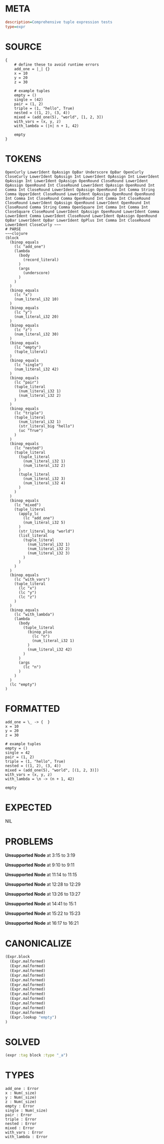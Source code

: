 # META
~~~ini
description=Comprehensive tuple expression tests
type=expr
~~~
# SOURCE
~~~roc
{
    # define these to avoid runtime errors
    add_one = |_| {}
    x = 10
    y = 20
    z = 30

    # example tuples
	empty = ()
	single = (42)
	pair = (1, 2)
	triple = (1, "hello", True)
	nested = ((1, 2), (3, 4))
	mixed = (add_one(5), "world", [1, 2, 3])
	with_vars = (x, y, z)
	with_lambda = (|n| n + 1, 42)

	empty
}
~~~
# TOKENS
~~~text
OpenCurly LowerIdent OpAssign OpBar Underscore OpBar OpenCurly CloseCurly LowerIdent OpAssign Int LowerIdent OpAssign Int LowerIdent OpAssign Int LowerIdent OpAssign OpenRound CloseRound LowerIdent OpAssign OpenRound Int CloseRound LowerIdent OpAssign OpenRound Int Comma Int CloseRound LowerIdent OpAssign OpenRound Int Comma String Comma UpperIdent CloseRound LowerIdent OpAssign OpenRound OpenRound Int Comma Int CloseRound Comma OpenRound Int Comma Int CloseRound CloseRound LowerIdent OpAssign OpenRound LowerIdent OpenRound Int CloseRound Comma String Comma OpenSquare Int Comma Int Comma Int CloseSquare CloseRound LowerIdent OpAssign OpenRound LowerIdent Comma LowerIdent Comma LowerIdent CloseRound LowerIdent OpAssign OpenRound OpBar LowerIdent OpBar LowerIdent OpPlus Int Comma Int CloseRound LowerIdent CloseCurly ~~~
# PARSE
~~~clojure
(block
  (binop_equals
    (lc "add_one")
    (lambda
      (body
        (record_literal)
      )
      (args
        (underscore)
      )
    )
  )
  (binop_equals
    (lc "x")
    (num_literal_i32 10)
  )
  (binop_equals
    (lc "y")
    (num_literal_i32 20)
  )
  (binop_equals
    (lc "z")
    (num_literal_i32 30)
  )
  (binop_equals
    (lc "empty")
    (tuple_literal)
  )
  (binop_equals
    (lc "single")
    (num_literal_i32 42)
  )
  (binop_equals
    (lc "pair")
    (tuple_literal
      (num_literal_i32 1)
      (num_literal_i32 2)
    )
  )
  (binop_equals
    (lc "triple")
    (tuple_literal
      (num_literal_i32 1)
      (str_literal_big "hello")
      (uc "True")
    )
  )
  (binop_equals
    (lc "nested")
    (tuple_literal
      (tuple_literal
        (num_literal_i32 1)
        (num_literal_i32 2)
      )
      (tuple_literal
        (num_literal_i32 3)
        (num_literal_i32 4)
      )
    )
  )
  (binop_equals
    (lc "mixed")
    (tuple_literal
      (apply_lc
        (lc "add_one")
        (num_literal_i32 5)
      )
      (str_literal_big "world")
      (list_literal
        (tuple_literal
          (num_literal_i32 1)
          (num_literal_i32 2)
          (num_literal_i32 3)
        )
      )
    )
  )
  (binop_equals
    (lc "with_vars")
    (tuple_literal
      (lc "x")
      (lc "y")
      (lc "z")
    )
  )
  (binop_equals
    (lc "with_lambda")
    (lambda
      (body
        (tuple_literal
          (binop_plus
            (lc "n")
            (num_literal_i32 1)
          )
          (num_literal_i32 42)
        )
      )
      (args
        (lc "n")
      )
    )
  )
  (lc "empty")
)
~~~
# FORMATTED
~~~roc
add_one = \_ -> {  }
x = 10
y = 20
z = 30

# example tuples
empty = ()
single = 42
pair = (1, 2)
triple = (1, "hello", True)
nested = ((1, 2), (3, 4))
mixed = (add_one(5), "world", [(1, 2, 3)])
with_vars = (x, y, z)
with_lambda = \n -> (n + 1, 42)

empty
~~~
# EXPECTED
NIL
# PROBLEMS
**Unsupported Node**
at 3:15 to 3:19

**Unsupported Node**
at 9:10 to 9:11

**Unsupported Node**
at 11:14 to 11:15

**Unsupported Node**
at 12:28 to 12:29

**Unsupported Node**
at 13:26 to 13:27

**Unsupported Node**
at 14:41 to 15:1

**Unsupported Node**
at 15:22 to 15:23

**Unsupported Node**
at 16:17 to 16:21

# CANONICALIZE
~~~clojure
(Expr.block
  (Expr.malformed)
  (Expr.malformed)
  (Expr.malformed)
  (Expr.malformed)
  (Expr.malformed)
  (Expr.malformed)
  (Expr.malformed)
  (Expr.malformed)
  (Expr.malformed)
  (Expr.malformed)
  (Expr.malformed)
  (Expr.malformed)
  (Expr.lookup "empty")
)
~~~
# SOLVED
~~~clojure
(expr :tag block :type "_a")
~~~
# TYPES
~~~roc
add_one : Error
x : Num(_size)
y : Num(_size)
z : Num(_size)
empty : Error
single : Num(_size)
pair : Error
triple : Error
nested : Error
mixed : Error
with_vars : Error
with_lambda : Error
~~~
